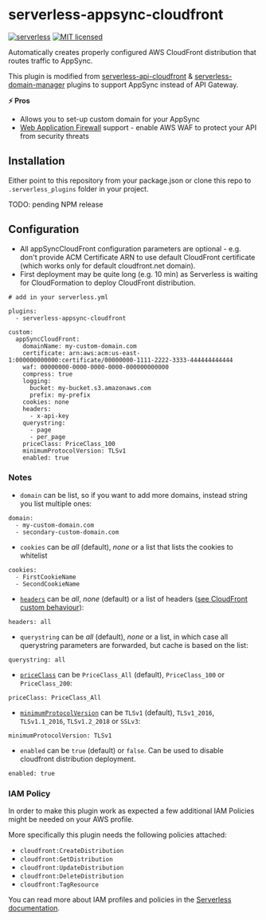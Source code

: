# serverless-appsync-cloudfront

[![serverless](http://public.serverless.com/badges/v3.svg)](http://www.serverless.com)
[![MIT licensed](https://img.shields.io/badge/license-MIT-blue.svg)](https://raw.githubusercontent.com/artoliukkonen/serverless-appsync-cloudfront/master/LICENSE)

Automatically creates properly configured AWS CloudFront distribution that routes traffic
to AppSync.

This plugin is modified from [serverless-api-cloudfront](https://github.com/Droplr/serverless-api-cloudfront) & [serverless-domain-manager](https://github.com/amplify-education/serverless-domain-manager) plugins to support AppSync instead of API Gateway.

**:zap: Pros**

- Allows you to set-up custom domain for your AppSync
- [Web Application Firewall](https://aws.amazon.com/waf/) support - enable AWS WAF to protect your API from security threats

## Installation

Either point to this repository from your package.json or clone this repo to `.serverless_plugins` folder in your project.

TODO: pending NPM release

## Configuration

* All appSyncCloudFront configuration parameters are optional - e.g. don't provide ACM Certificate ARN to use default CloudFront certificate (which works only for default cloudfront.net domain).
* First deployment may be quite long (e.g. 10 min) as Serverless is waiting for CloudFormation to deploy CloudFront distribution.

```
# add in your serverless.yml

plugins:
  - serverless-appsync-cloudfront

custom:
  appSyncCloudFront:
    domainName: my-custom-domain.com
    certificate: arn:aws:acm:us-east-1:000000000000:certificate/00000000-1111-2222-3333-444444444444
    waf: 00000000-0000-0000-0000-000000000000
    compress: true
    logging:
      bucket: my-bucket.s3.amazonaws.com
      prefix: my-prefix
    cookies: none
    headers:
      - x-api-key
    querystring:
      - page
      - per_page
    priceClass: PriceClass_100
    minimumProtocolVersion: TLSv1
    enabled: true
```

### Notes

* `domain` can be list, so if you want to add more domains, instead string you list multiple ones:

```
domain:
  - my-custom-domain.com
  - secondary-custom-domain.com
```

* `cookies` can be *all* (default), *none* or a list that lists the cookies to whitelist
```
cookies:
  - FirstCookieName
  - SecondCookieName
```

* [`headers`][headers-default-cache] can be *all*, *none* (default) or a list of headers ([see CloudFront custom behaviour][headers-list]):

```
headers: all
```

[headers-default-cache]: https://docs.aws.amazon.com/AWSCloudFormation/latest/UserGuide/aws-properties-cloudfront-distribution-defaultcachebehavior.html#cfn-cloudfront-distribution-defaultcachebehavior-forwardedvalues
[headers-list]: https://docs.aws.amazon.com/AmazonCloudFront/latest/DeveloperGuide/RequestAndResponseBehaviorCustomOrigin.html#request-custom-headers-behavior

* `querystring` can be *all* (default), *none* or a list, in which case all querystring parameters are forwarded, but cache is based on the list:

```
querystring: all
```

* [`priceClass`][price-class] can be `PriceClass_All` (default), `PriceClass_100` or `PriceClass_200`:


```
priceClass: PriceClass_All
```

[price-class]: https://docs.aws.amazon.com/cloudfront/latest/APIReference/API_GetDistributionConfig.html#cloudfront-GetDistributionConfig-response-PriceClass

* [`minimumProtocolVersion`][minimum-protocol-version] can be `TLSv1` (default), `TLSv1_2016`, `TLSv1.1_2016`, `TLSv1.2_2018` or `SSLv3`:


```
minimumProtocolVersion: TLSv1
```

[minimum-protocol-version]: https://docs.aws.amazon.com/cloudfront/latest/APIReference/API_ViewerCertificate.html#cloudfront-Type-ViewerCertificate-MinimumProtocolVersion

* `enabled` can be `true` (default) or `false`. Can be used to disable cloudfront distribution deployment.

```
enabled: true
```

### IAM Policy

In order to make this plugin work as expected a few additional IAM Policies might be needed on your AWS profile.

More specifically this plugin needs the following policies attached:

* `cloudfront:CreateDistribution`
* `cloudfront:GetDistribution`
* `cloudfront:UpdateDistribution`
* `cloudfront:DeleteDistribution`
* `cloudfront:TagResource`

You can read more about IAM profiles and policies in the [Serverless documentation](https://serverless.com/framework/docs/providers/aws/guide/credentials#creating-aws-access-keys).

